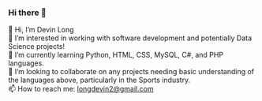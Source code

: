 ### Hi there 👋

<!--
**devinklong/devinklong** is a ✨ _special_ ✨ repository because its `README.md` (this file) appears on your GitHub profile.
-->

👋 Hi, I’m Devin Long <br>
👀 I’m interested in working with software development and potentially Data Science projects! <br>
🌱 I’m currently learning Python, HTML, CSS, MySQL, C#, and PHP languages. <br>
💞️ I’m looking to collaborate on any projects needing basic understanding of the languages above, particularly in the Sports industry. <br>
📫 How to reach me: longdevin2@gmail.com <br>


